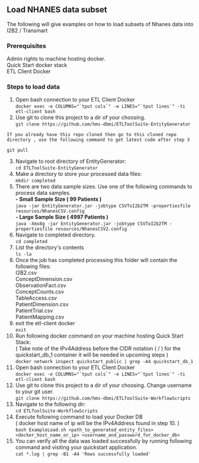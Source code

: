 ## Load NHANES data subset
  
The following will give examples on how to load subsets of Nhanes data into I2B2 / Transmart   

### Prerequisites   
   
Admin rights to machine hosting docker.   
Quick Start docker stack   
ETL Client Docker   
   
### Steps to load data   
1.	Open bash connection to your ETL Client Docker    
``docker exec -e COLUMNS="`tput cols`" -e LINES="`tput lines`" -ti etl-client bash``       
2.	Use git to clone this project to a dir of your choosing.    
`git clone https://github.com/hms-dbmi/ETLToolSuite-EntityGenerator`  

`If you already have this repo cloned then go to this cloned repo directory , use the following command to get latest code after step 3`
 
```git pull```

3.	Navigate to root directory of EntityGenerator:    
`cd ETLToolSuite-EntityGenerator`   
4.	Make a directory to store your processed data files:      
`mkdir completed`    
5.	There are two data sample sizes. Use one of the following commands to process data samples.       
**- Small Sample Size ( 99 Patients )**     
`java -jar EntityGenerator.jar -jobtype CSVToI2b2TM -propertiesfile resources/NhanesCSV.config`   
**- Large Sample Size ( 4997 Patients )**    
`java -Xmx8g -jar EntityGenerator.jar -jobtype CSVToI2b2TM -propertiesfile resources/NhanesCSV2.config`    
6.	Navigate to completed directory.   
`cd completed`    
7.	List the directory's contents   
`ls -la`   
8.	Once the job has completed processing this folder will contain the following files:   
I2B2.csv   
ConceptDimension.csv   
ObservationFact.csv   
ConceptCounts.csv   
TableAccess.csv   
PatientDimension.csv   
PatientTrial.csv   
PatientMapping.csv   
9.	exit the etl-client docker   
`exit`   
10.	Run following docker command on your machine hosting Quick Start Stack:   
( Take note of the IPv4Address before the CIDR notation ( / ) for the quickstart_db_1 container it will be needed in upcoming steps )   
`docker network inspect quickstart_public | grep -A4 quickstart_db_1`   
11.	Open bash connection to your ETL Client Docker   
``docker exec -e COLUMNS="`tput cols`" -e LINES="`tput lines`" -ti etl-client bash``   
12.	Use git to clone this project to a dir of your choosing. Change username to your git user.   
`git clone https://github.com/hms-dbmi/ETLToolSuite-WorkflowScripts`   
13.	Navigate to the following dir:   
`cd ETLToolSuite-WorkflowScripts`   
14.	Execute following command to load your Docker DB   
( docker host name of ip will be the IPv4Address found in step 10. )   
`bash ExampleLoad.sh <path_to_generated_entity_files> <docker_host_name_or_ip> <username_and_password_for_docker_db>`   
15.	You can verify all the data was loaded successfully by running following command and visiting your quickstart application.   
`cat *.log | grep -B1 -A4 'Rows successfully loaded'` 
